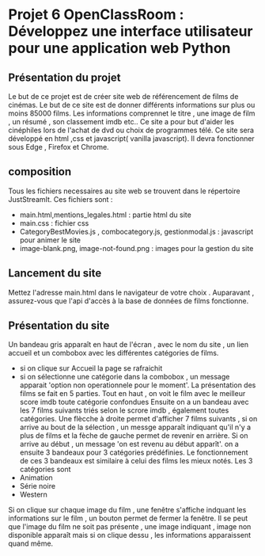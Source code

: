 # Projet 6 OpenClassRoom : Développez une interface utilisateur pour une application web Python
## Présentation du projet
Le but de ce projet est de créer site web de référencement de films de cinémas. Le but de ce site est de donner différents informations sur plus ou moins 85000 films. Les informations comprennet le titre , une image de film , un résumé , son classement imdb etc..
Ce site a pour but d'aider les cinéphiles lors de l'achat de dvd ou choix de programmes télé.
Ce site sera développé en html ,css et javascript( vanilla javascript).
Il devra fonctionner sous Edge , Firefox et Chrome.

## composition
Tous les fichiers necessaires au site web se trouvent dans le répertoire JustStreamIt.
Ces fichiers sont :
- main.html,mentions_legales.html : partie html du site
- main.css : fichier css 
- CategoryBestMovies.js , combocategory.js, gestionmodal.js : javascript pour animer le site 
- image-blank.png, image-not-found.png : images pour la gestion du site

## Lancement du site
Mettez l'adresse main.html dans le navigateur de votre choix .
Auparavant , assurez-vous que l'api d'accès à la base de données de films fonctionne.

## Présentation du site
Un bandeau gris apparaît en haut de l'écran , avec le nom du site , un lien accueil et un combobox avec les différentes catégories de films.
- si on clique sur Accueil la page se rafraichit
- si on sélectionne une catégorie dans la combobox , un message apparait 'option non operationnele pour le moment'.
La présentation des films se fait en 5 parties.
Tout en haut , on voit le film avec le meilleur score imdb toute catégorie confondues
Ensuite on a un bandeau avec les 7 films suivants triés selon le scrore imdb , également toutes catégories. Une flècche à droite permet d'afficher 7 films suivants , si on arrive au bout de la sélection , un messge apparaît indiquant qu'il n'y a plus de films et la fèche de gauche permet de revenir en arrière. Si on arrive au début , un message 'on est revenu au début apparît'.
on a ensuite 3 bandeaux pour 3 catégories prédéfinies. Le fonctionnement de ces 3 bandeaux est similaire à celui des films les mieux notés.
Les 3 catégories sont
- Animation
- Série noire
- Western

Si on clique sur chaque image du film , une fenêtre s'affiche indquant les informations sur le film , un bouton permet de fermer la fenêtre. Il se peut que l'image du film ne soit pas présente , une image indiquant , image non disponible apparaît mais si on clique dessu , les informations apparaissent quand même.
